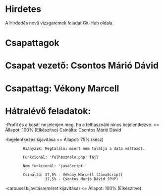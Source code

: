 # Hirdetes
A Hirdedés nevű vizsgaremek feladat Git-Hub oldala.

##

# Csapattagok


# Csapat vezető: Csontos Márió Dávid

# Csapattag: Vékony Marcell

##

# Hátralévő feladatok:

  -Profil és a kosár ne jelenjen meg, ha a felhasználó nincs bejelentkezve. <=  Állapot: 100% (Elkészítve)
                                                                                Csinálta: Csontos Márió Dávid

  -bejelentkezés kijavítása <=  Állapot: 75% (kész)  

            Hiányzik: Megtalálni miért nem találja a data változót.
                                
            Funkcionál: 'felhasznalo.php' fájl

            Nem funkcionál: 'javaScript'

            Csinálta: 37,5% - Vékony Marcell (JavaScript)
                      37,5% - Csontos Márió Dávid (PHP)

  -carousel kijavítása(méret kijavítása) <= Állapot: 100% (Elkészítve)